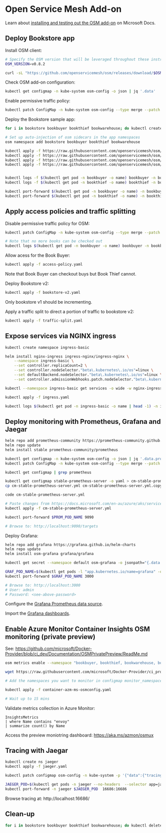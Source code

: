 Open Service Mesh Add-on
========================

Learn about [installing and testing out the OSM add-on](https://docs.microsoft.com/en-au/azure/aks/servicemesh-osm-about) on Microsoft Docs.

Deploy Bookstore app
--------------------

Install OSM client:

```sh
# Specify the OSM version that will be leveraged throughout these instructions
OSM_VERSION=v0.8.2

curl -sL "https://github.com/openservicemesh/osm/releases/download/$OSM_VERSION/osm-$OSM_VERSION-linux-amd64.tar.gz" | tar -vxzf -
```

Check OSM add-on configuration:

```sh
kubectl get configmap -n kube-system osm-config -o json | jq '.data'
```

Enable permissive traffic policy:

```sh
kubectl patch ConfigMap -n kube-system osm-config --type merge --patch '{"data":{"permissive_traffic_policy_mode":"true"}}'
```

Deploy the Bookstore sample app:

```sh
for i in bookstore bookbuyer bookthief bookwarehouse; do kubectl create ns $i; done

# Set up auto-injection of osm sidecars in the app namespaces
osm namespace add bookstore bookbuyer bookthief bookwarehouse

kubectl apply -f https://raw.githubusercontent.com/openservicemesh/osm/release-v0.8/docs/example/manifests/apps/bookbuyer.yaml
kubectl apply -f https://raw.githubusercontent.com/openservicemesh/osm/release-v0.8/docs/example/manifests/apps/bookthief.yaml
kubectl apply -f https://raw.githubusercontent.com/openservicemesh/osm/release-v0.8/docs/example/manifests/apps/bookstore.yaml
kubectl apply -f https://raw.githubusercontent.com/openservicemesh/osm/release-v0.8/docs/example/manifests/apps/bookwarehouse.yaml


kubectl logs -f $(kubectl get pod -n bookbuyer -o name) bookbuyer -n bookbuyer # CTLR+C
kubectl logs -f $(kubectl get pod -n bookthief -o name) bookthief -n bookthief # CTRL+C

kubectl port-forward $(kubectl get pod -n bookbuyer -o name) -n bookbuyer 8080:14001
kubectl port-forward $(kubectl get pod -n bookthief -o name) -n bookthief 8081:14001
```

Apply access policies and traffic splitting
-------------------------------------------

Disable permissive traffic policy for OSM:

```sh
kubectl patch ConfigMap -n kube-system osm-config --type merge --patch '{"data":{"permissive_traffic_policy_mode":"false"}}'

# Note that no more books can be checked out
kubectl logs $(kubectl get pod -n bookbuyer -o name) bookbuyer -n bookbuyer
```

Allow acess for the Book Buyer:

```sh
kubectl apply -f access-policy.yaml
```

Note that Book Buyer can checkout buys but Book Thief cannot.

Deploy Bookstore v2:

```sh
kubectl apply -f bookstore-v2.yaml
```

Only bookstore v1 should be incrementing.

Apply a traffic split to direct a portion of traffic to bookstore v2:

```sh
kubectl apply -f traffic-split.yaml
```

Expose services via NGINX ingress
---------------------------------

```sh
kubectl create namespace ingress-basic

helm install nginx-ingress ingress-nginx/ingress-nginx \
    --namespace ingress-basic \
    --set controller.replicaCount=2 \
    --set controller.nodeSelector."beta\.kubernetes\.io/os"=linux \
    --set defaultBackend.nodeSelector."beta\.kubernetes\.io/os"=linux \
    --set controller.admissionWebhooks.patch.nodeSelector."beta\.kubernetes\.io/os"=linux

kubectl --namespace ingress-basic get services -o wide -w nginx-ingress-ingress-nginx-controller

kubectl apply -f ingress.yaml

kubectl logs $(kubectl get pod -n ingress-basic -o name | head -1) -n ingress-basic -f
```

Deploy monitoring with Prometheus, Grafana and Jaegar
-----------------------------------------------------

```sh
helm repo add prometheus-community https://prometheus-community.github.io/helm-charts
helm repo update
helm install stable prometheus-community/prometheus

kubectl get configmap -n kube-system osm-config -o json | jq '.data.prometheus_scraping'
kubectl patch ConfigMap -n kube-system osm-config --type merge --patch '{"data":{"prometheus_scraping":"true"}}'

kubectl get configmap | grep prometheus

kubectl get configmap stable-prometheus-server -o yaml > cm-stable-prometheus-server.yml
cp cm-stable-prometheus-server.yml cm-stable-prometheus-server.yml.copy

code cm-stable-prometheus-server.yml

# Paste changes from https://docs.microsoft.com/en-au/azure/aks/servicemesh-osm-about?pivots=client-operating-system-linux#tutorial-manually-deploy-prometheus-grafana-and-jaeger-to-view-open-service-mesh-osm-metrics-for-observability
kubectl apply -f cm-stable-prometheus-server.yml

kubectl port-forward $PROM_POD_NAME 9090

# Browse to: http://localhost:9090/targets
```

Deploy Grafana:

```sh
helm repo add grafana https://grafana.github.io/helm-charts
helm repo update
helm install osm-grafana grafana/grafana

kubectl get secret --namespace default osm-grafana -o jsonpath="{.data.admin-password}" | base64 --decode ; echo

GRAF_POD_NAME=$(kubectl get pods -l "app.kubernetes.io/name=grafana" -o jsonpath="{.items[0].metadata.name}")
kubectl port-forward $GRAF_POD_NAME 3000

# Browse to: http://localhost:3000
# User: admin
# Password: <see-above-password>
```

Configure the [Grafana Prometheus data source](https://docs.microsoft.com/en-au/azure/aks/servicemesh-osm-about?pivots=client-operating-system-linux#configure-the-grafana-prometheus-data-source).

Import the [Grafana dashboards](https://grafana.com/grafana/dashboards/14145).

Enable Azure Monitor Container Insights OSM monitoring (private preview)
------------------------------------------------------------------------

See: https://github.com/microsoft/Docker-Provider/blob/ci_dev/Documentation/OSMPrivatePreview/ReadMe.md

```sh
osm metrics enable --namespace "bookbuyer, bookthief, bookwarehouse, bookstore"

wget https://raw.githubusercontent.com/microsoft/Docker-Provider/ci_prod/kubernetes/container-azm-ms-osmconfig.yaml

# Add the namespaces you want to monitor in configmap monitor_namespaces = ["bookbuyer", "bookthief", "bookwarehouse", "bookstore"]

kubectl apply -f container-azm-ms-osmconfig.yaml

# Wait up to 15 mins
```

Validate metrics collection in Azure Monitor:

```kql
InsightsMetrics
| where Name contains "envoy"
| summarize count() by Name
```

Access the preview moniotring dashboard: https://aka.ms/azmon/osmux

Tracing with Jaegar
-------------------

```sh
kubectl create ns jaeger
kubectl apply -f jaeger.yaml

kubectl patch configmap osm-config -n kube-system -p '{"data":{"tracing_enable":"true", "tracing_address":"jaeger.jaeger.svc.cluster.local", "tracing_port":"9411", "tracing_endpoint":"/api/v2/spans"}}' --type=merge

JAEGER_POD=$(kubectl get pods -n jaeger --no-headers  --selector app=jaeger | awk 'NR==1{print $1}')
kubectl port-forward -n jaeger $JAEGER_POD  16686:16686
```

Browse tracing at: http://localhost:16686/

Clean-up
--------

```sh
for i in bookstore bookbuyer bookthief bookwarehouse; do kubectl delete ns $i; done
```
